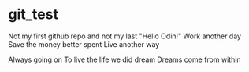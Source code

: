 # git_test
Not my first github repo and not my last
"Hello Odin!"
Work another day
Save the money better spent
Live another way


Always going on
To live the life we did dream
Dreams come from within